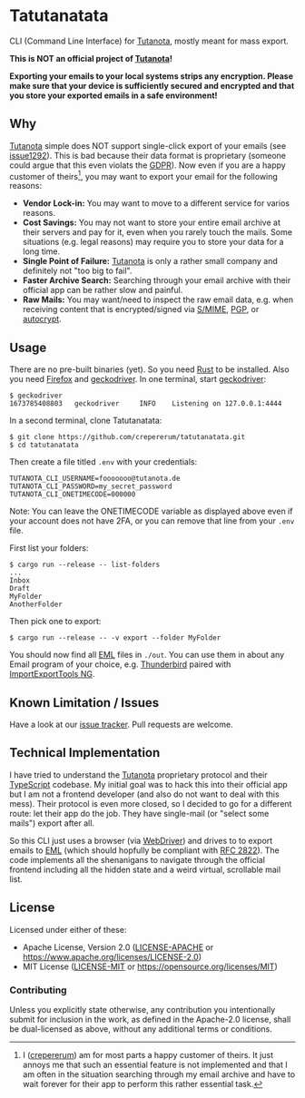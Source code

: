 # Tatutanatata

CLI (Command Line Interface) for [Tutanota], mostly meant for mass export.

**This is NOT an official project of [Tutanota]!**

**Exporting your emails to your local systems strips any encryption. Please make sure that your device is sufficiently secured and encrypted and that you store your exported emails in a safe environment!**


## Why
[Tutanota] simple does NOT support single-click export of your emails (see [issue1292]). This is bad because their data
format is proprietary (someone could argue that this even violats the [GDPR]). Now even if you are a happy customer of
theirs[^me_as_a_customer], you may want to export your email for the following reasons:

- **Vendor Lock-in:** You may want to move to a different service for varios reasons.
- **Cost Savings:** You may not want to store your entire email archive at their servers and pay for it, even when you
  rarely touch the mails. Some situations (e.g. legal reasons) may require you to store your data for a long time.
- **Single Point of Failure:** [Tutanota] is only a rather small company and definitely not "too big to fail".
- **Faster Archive Search:** Searching through your email archive with their official app can be rather slow and
  painful.
- **Raw Mails:** You may want/need to inspect the raw email data, e.g. when receiving content that is encrypted/signed
  via [S/MIME], [PGP], or [autocrypt].


## Usage
There are no pre-built binaries (yet). So you need [Rust] to be installed. Also you need [Firefox] and [geckodriver]. In
one terminal, start [geckodriver]:

```console
$ geckodriver
1673785408803   geckodriver     INFO    Listening on 127.0.0.1:4444
```

In a second terminal, clone Tatutanatata:

```console
$ git clone https://github.com/crepererum/tatutanatata.git
$ cd tatutanatata
```

Then create a file titled `.env` with your credentials:

```text
TUTANOTA_CLI_USERNAME=fooooooo@tutanota.de
TUTANOTA_CLI_PASSWORD=my_secret_password
TUTANOTA_CLI_ONETIMECODE=000000
```

Note: You can leave the ONETIMECODE variable as displayed above even if your account does not have 2FA, or you can remove that line from your `.env` file.

First list your folders:

```console
$ cargo run --release -- list-folders
...
Inbox
Draft
MyFolder
AnotherFolder
```

Then pick one to export:

```console
$ cargo run --release -- -v export --folder MyFolder
```

You should now find all [EML] files in `./out`. You can use them in about any Email program of your choice, e.g.
[Thunderbird] paired with [ImportExportTools NG].


## Known Limitation / Issues
Have a look at our [issue tracker]. Pull requests are welcome.


## Technical Implementation
I have tried to understand the [Tutanota] proprietary protocol and their [TypeScript] codebase. My initial goal was to
hack this into their official app but I am not a frontend developer (and also do not want to deal with this mess). Their
protocol is even more closed, so I decided to go for a different route: let their app do the job. They have single-mail
(or "select some mails") export after all.

So this CLI just uses a browser (via [WebDriver]) and drives to to export emails to [EML] (which should hopfully be
compliant with [RFC 2822]). The code implements all the shenanigans to navigate through the official frontend including
all the hidden state and a weird virtual, scrollable mail list.


## License

Licensed under either of these:

 * Apache License, Version 2.0 ([LICENSE-APACHE](LICENSE-APACHE) or <https://www.apache.org/licenses/LICENSE-2.0>)
 * MIT License ([LICENSE-MIT](LICENSE-MIT) or <https://opensource.org/licenses/MIT>)

### Contributing

Unless you explicitly state otherwise, any contribution you intentionally submit for inclusion in the work, as defined
in the Apache-2.0 license, shall be dual-licensed as above, without any additional terms or conditions.


[^me_as_a_customer]: I ([crepererum]) am for most parts a happy customer of theirs. It just annoys me that such an
    essential feature is not implemented and that I am often in the situation searching through my email archive and
    have to wait forever for their app to perform this rather essential task.


[autocrypt]: https://autocrypt.org/
[crepererum]: https://crepererum.net/
[EML]: https://docs.fileformat.com/email/eml/
[Firefox]: https://www.mozilla.org/en-US/firefox/
[GDPR]: https://en.wikipedia.org/wiki/General_Data_Protection_Regulation
[geckodriver]: https://github.com/mozilla/geckodriver
[ImportExportTools NG]: https://addons.thunderbird.net/en-US/thunderbird/addon/importexporttools-ng/
[issue tracker]: https://github.com/crepererum/tatutanatata/issues
[issue1292]: https://github.com/tutao/tutanota/issues/1292
[PGP]: https://en.wikipedia.org/wiki/Pretty_Good_Privacy
[RFC 2822]: https://www.rfc-editor.org/rfc/rfc2822
[Rust]: https://www.rust-lang.org/
[S/MIME]: https://en.wikipedia.org/wiki/S/MIME
[Thunderbird]: https://www.thunderbird.net/
[Tutanota]: https://tutanota.com/
[TypeScript]: https://www.typescriptlang.org/
[WebDriver]: https://developer.mozilla.org/en-US/docs/Web/WebDriver
